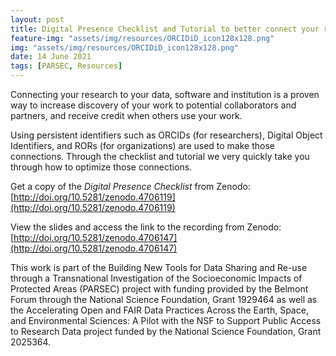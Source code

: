 ```yaml
---
layout: post
title: Digital Presence Checklist and Tutorial to better connect your research, data, software and institution 
feature-img: "assets/img/resources/ORCIDiD_icon128x128.png"
img: "assets/img/resources/ORCIDiD_icon128x128.png"
date: 14 June 2021
tags: [PARSEC, Resources]
---
```


Connecting your research to your data, software and institution is a proven way to increase discovery of your work to potential collaborators and partners, and receive credit when others use your work. 

Using persistent identifiers such as ORCIDs (for researchers), Digital Object Identifiers, and RORs (for organizations) are used to make those connections.  Through the checklist and tutorial we very quickly take you through how to optimize those connections.  

Get a copy of the *Digital Presence Checklist* from Zenodo:  
[http://doi.org/10.5281/zenodo.4706119](http://doi.org/10.5281/zenodo.4706119)

View the slides and access the link to the recording from Zenodo:
[http://doi.org/10.5281/zenodo.4706147](http://doi.org/10.5281/zenodo.4706147)

This work is part of the Building New Tools for Data Sharing and Re-use through a Transnational Investigation of the Socioeconomic Impacts of Protected Areas (PARSEC) project with funding provided by the Belmont Forum through the National Science Foundation, Grant 1929464 as well as the Accelerating Open and FAIR Data Practices Across the Earth, Space, and Environmental Sciences: A Pilot with the NSF to Support Public Access to Research Data project funded by the National Science Foundation, Grant 2025364.
